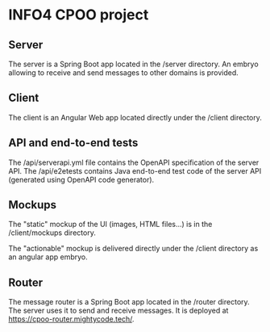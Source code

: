 # INFO4 CPOO project

## Server

The server is a Spring Boot app located in the /server directory.
An embryo allowing to receive and send messages to other domains is provided.

## Client

The client is an Angular Web app located directly under the /client directory.

## API and end-to-end tests

The /api/serverapi.yml file contains the OpenAPI specification of the server API.
The /api/e2etests contains Java end-to-end test code of the server API (generated using OpenAPI code generator).

## Mockups

The "static" mockup of the UI (images, HTML files...) is in the /client/mockups directory.

The "actionable" mockup is delivered directly under the /client directory as an angular app embryo.

## Router

The message router is a Spring Boot app located in the /router directory.
The server uses it to send and receive messages.
It is deployed at https://cpoo-router.mightycode.tech/.

